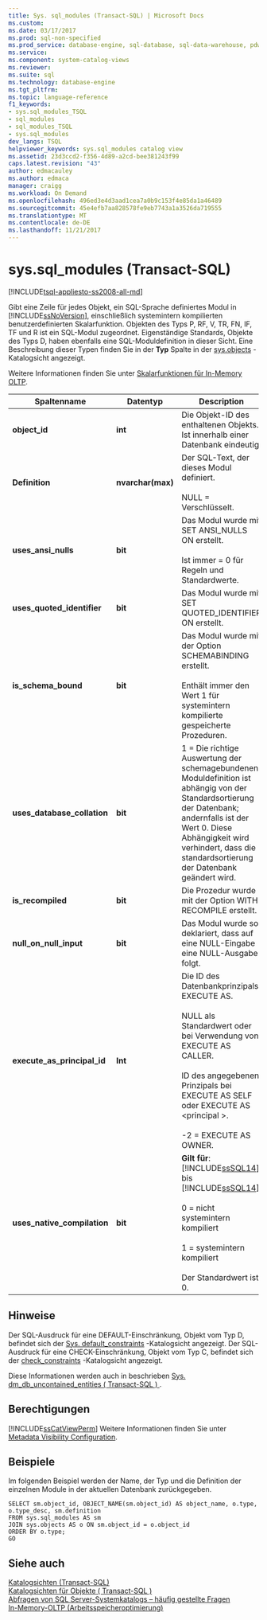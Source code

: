 ```yaml
---
title: Sys. sql_modules (Transact-SQL) | Microsoft Docs
ms.custom: 
ms.date: 03/17/2017
ms.prod: sql-non-specified
ms.prod_service: database-engine, sql-database, sql-data-warehouse, pdw
ms.service: 
ms.component: system-catalog-views
ms.reviewer: 
ms.suite: sql
ms.technology: database-engine
ms.tgt_pltfrm: 
ms.topic: language-reference
f1_keywords:
- sys.sql_modules_TSQL
- sql_modules
- sql_modules_TSQL
- sys.sql_modules
dev_langs: TSQL
helpviewer_keywords: sys.sql_modules catalog view
ms.assetid: 23d3ccd2-f356-4d89-a2cd-bee381243f99
caps.latest.revision: "43"
author: edmacauley
ms.author: edmaca
manager: craigg
ms.workload: On Demand
ms.openlocfilehash: 496ed3e4d3aad1cea7a0b9c153f4e85da1a46489
ms.sourcegitcommit: 45e4efb7aa828578fe9eb7743a1a3526da719555
ms.translationtype: MT
ms.contentlocale: de-DE
ms.lasthandoff: 11/21/2017
---
```

# <a name="syssqlmodules-transact-sql"></a>sys.sql_modules (Transact-SQL)
[!INCLUDE[tsql-appliesto-ss2008-all-md](../../includes/tsql-appliesto-ss2008-all-md.md)]

  Gibt eine Zeile für jedes Objekt, ein SQL-Sprache definiertes Modul in [!INCLUDE[ssNoVersion](../../includes/ssnoversion-md.md)], einschließlich systemintern kompilierten benutzerdefinierten Skalarfunktion. Objekten des Typs P, RF, V, TR, FN, IF, TF und R ist ein SQL-Modul zugeordnet. Eigenständige Standards, Objekte des Typs D, haben ebenfalls eine SQL-Moduldefinition in dieser Sicht. Eine Beschreibung dieser Typen finden Sie in der **Typ** Spalte in der [sys.objects](../../relational-databases/system-catalog-views/sys-objects-transact-sql.md) -Katalogsicht angezeigt.  
  
 Weitere Informationen finden Sie unter [Skalarfunktionen für In-Memory OLTP](../../relational-databases/in-memory-oltp/scalar-user-defined-functions-for-in-memory-oltp.md).  
  
|Spaltenname|Datentyp|Description|  
|-----------------|---------------|-----------------|  
|**object_id**|**int**|Die Objekt-ID des enthaltenen Objekts. Ist innerhalb einer Datenbank eindeutig.|  
|**Definition**|**nvarchar(max)**|Der SQL-Text, der dieses Modul definiert.<br /><br /> NULL = Verschlüsselt.|  
|**uses_ansi_nulls**|**bit**|Das Modul wurde mit SET ANSI_NULLS ON erstellt.<br /><br /> Ist immer = 0 für Regeln und Standardwerte.|  
|**uses_quoted_identifier**|**bit**|Das Modul wurde mit SET QUOTED_IDENTIFIER ON erstellt.|  
|**is_schema_bound**|**bit**|Das Modul wurde mit der Option SCHEMABINDING erstellt.<br /><br /> Enthält immer den Wert 1 für systemintern kompilierte gespeicherte Prozeduren.|  
|**uses_database_collation**|**bit**|1 = Die richtige Auswertung der schemagebundenen Moduldefinition ist abhängig von der Standardsortierung der Datenbank; andernfalls ist der Wert 0. Diese Abhängigkeit wird verhindert, dass die standardsortierung der Datenbank geändert wird.|  
|**is_recompiled**|**bit**|Die Prozedur wurde mit der Option WITH RECOMPILE erstellt.|  
|**null_on_null_input**|**bit**|Das Modul wurde so deklariert, dass auf eine NULL-Eingabe eine NULL-Ausgabe folgt.|  
|**execute_as_principal_id**|**Int**|Die ID des Datenbankprinzipals EXECUTE AS.<br /><br /> NULL als Standardwert oder bei Verwendung von EXECUTE AS CALLER.<br /><br /> ID des angegebenen Prinzipals bei EXECUTE AS SELF oder EXECUTE AS \<principal >.<br /><br /> -2 = EXECUTE AS OWNER.|  
|**uses_native_compilation**|**bit**|**Gilt für**: [!INCLUDE[ssSQL14](../../includes/sssql14-md.md)] bis [!INCLUDE[ssSQL14](../../includes/sssql14-md.md)].<br /><br /> 0 = nicht systemintern kompiliert<br /><br /> 1 = systemintern kompiliert<br /><br /> Der Standardwert ist 0.|  
  
## <a name="remarks"></a>Hinweise  
 Der SQL-Ausdruck für eine DEFAULT-Einschränkung, Objekt vom Typ D, befindet sich der [Sys. default_constraints](../../relational-databases/system-catalog-views/sys-default-constraints-transact-sql.md) -Katalogsicht angezeigt. Der SQL-Ausdruck für eine CHECK-Einschränkung, Objekt vom Typ C, befindet sich der [check_constraints](../../relational-databases/system-catalog-views/sys-check-constraints-transact-sql.md) -Katalogsicht angezeigt.  
  
 Diese Informationen werden auch in beschrieben [Sys. dm_db_uncontained_entities &#40; Transact-SQL &#41; ](../../relational-databases/system-dynamic-management-views/sys-dm-db-uncontained-entities-transact-sql.md).  
  
## <a name="permissions"></a>Berechtigungen  
 [!INCLUDE[ssCatViewPerm](../../includes/sscatviewperm-md.md)] Weitere Informationen finden Sie unter [Metadata Visibility Configuration](../../relational-databases/security/metadata-visibility-configuration.md).  
  
## <a name="examples"></a>Beispiele  
 Im folgenden Beispiel werden der Name, der Typ und die Definition der einzelnen Module in der aktuellen Datenbank zurückgegeben.  
  
```  
SELECT sm.object_id, OBJECT_NAME(sm.object_id) AS object_name, o.type, o.type_desc, sm.definition  
FROM sys.sql_modules AS sm  
JOIN sys.objects AS o ON sm.object_id = o.object_id  
ORDER BY o.type;  
GO  
```  
  
## <a name="see-also"></a>Siehe auch  
 [Katalogsichten &#40;Transact-SQL&#41;](../../relational-databases/system-catalog-views/catalog-views-transact-sql.md)   
 [Katalogsichten für Objekte &#40; Transact-SQL &#41;](../../relational-databases/system-catalog-views/object-catalog-views-transact-sql.md)   
 [Abfragen von SQL Server-Systemkatalogs – häufig gestellte Fragen](../../relational-databases/system-catalog-views/querying-the-sql-server-system-catalog-faq.md)   
 [In-Memory-OLTP &#40;Arbeitsspeicheroptimierung&#41;](../../relational-databases/in-memory-oltp/in-memory-oltp-in-memory-optimization.md)  
  
  
